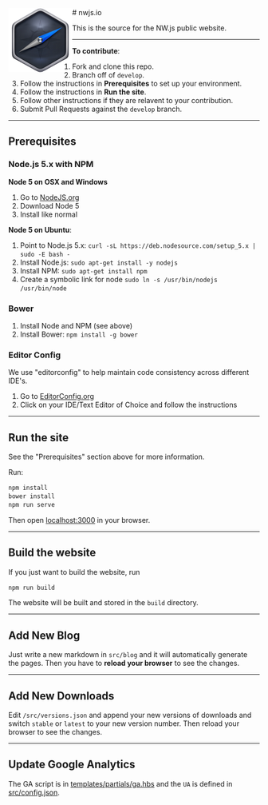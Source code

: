 <img src="public/img/logo.png" title="nwjs.io" alt="NW.js Logo" align="left" height="128" />
# nwjs.io

This is the source for the NW.js public website.


* * *


**To contribute**:

1. Fork and clone this repo.
2. Branch off of `develop`.
3. Follow the instructions in **Prerequisites** to set up your environment.
4. Follow the instructions in **Run the site**.
5. Follow other instructions if they are relavent to your contribution.
6. Submit Pull Requests against the `develop` branch.


* * *


## Prerequisites

### **Node.js 5.x** with NPM

**Node 5 on OSX and Windows**

1. Go to [NodeJS.org](http://nodejs.org)
2. Download Node 5
3. Install like normal

**Node 5 on Ubuntu**:

1. Point to Node.js 5.x: `curl -sL https://deb.nodesource.com/setup_5.x | sudo -E bash -`
2. Install Node.js: `sudo apt-get install -y nodejs`
3. Install NPM: `sudo apt-get install npm`
4. Create a symbolic link for node `sudo ln -s /usr/bin/nodejs /usr/bin/node`

### **Bower**

1. Install Node and NPM (see above)
2. Install Bower: `npm install -g bower`

### **Editor Config**

We use "editorconfig" to help maintain code consistency across different IDE's.

1. Go to [EditorConfig.org](http://editorconfig.org/#download)
2. Click on your IDE/Text Editor of Choice and follow the instructions


* * *


## Run the site

See the "Prerequisites" section above for more information.

Run:

```bash
npm install
bower install
npm run serve
```

Then open [localhost:3000](http://localhost:3000) in your browser.


* * *


## Build the website

If you just want to build the website, run

```bash
npm run build
```

The website will be built and stored in the `build` directory.


* * *


## Add New Blog

Just write a new markdown in `src/blog` and it will automatically generate the pages. Then you have to **reload your browser** to see the changes.


* * *


## Add New Downloads

Edit `/src/versions.json` and append your new versions of downloads and switch `stable` or `latest` to your new version number. Then reload your browser to see the changes.


* * *


## Update Google Analytics

The GA script is in [templates/partials/ga.hbs](templates/partials/ga.hbs) and the `UA` is defined in [src/config.json](src/config.json).
